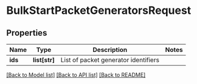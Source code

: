 # BulkStartPacketGeneratorsRequest

## Properties
Name | Type | Description | Notes
------------ | ------------- | ------------- | -------------
**ids** | **list[str]** | List of packet generator identifiers | 

[[Back to Model list]](../README.md#documentation-for-models) [[Back to API list]](../README.md#documentation-for-api-endpoints) [[Back to README]](../README.md)


